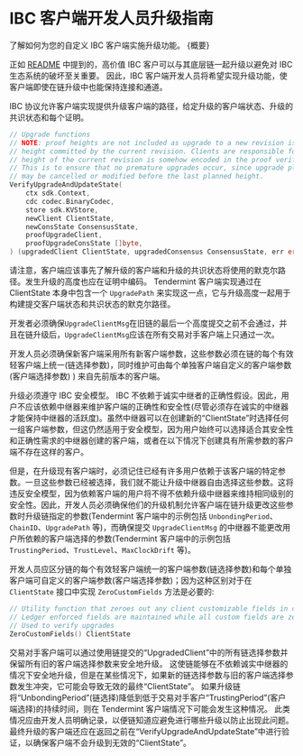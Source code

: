 # IBC 客户端开发人员升级指南

了解如何为您的自定义 IBC 客户端实施升级功能。 {概要}

正如 [README](./README.md) 中提到的，高价值 IBC 客户可以与其底层链一起升级以避免对 IBC 生态系统的破坏至关重要。 因此，IBC 客户端开发人员将希望实现升级功能，使客户端即使在链升级中也能保持连接和通道。

IBC 协议允许客户端实现提供升级客户端的路径，给定升级的客户端状态、升级的共识状态和每个证明。 

```go
// Upgrade functions
// NOTE: proof heights are not included as upgrade to a new revision is expected to pass only on the last
// height committed by the current revision. Clients are responsible for ensuring that the planned last
// height of the current revision is somehow encoded in the proof verification process.
// This is to ensure that no premature upgrades occur, since upgrade plans committed to by the counterparty
// may be cancelled or modified before the last planned height.
VerifyUpgradeAndUpdateState(
    ctx sdk.Context,
    cdc codec.BinaryCodec,
    store sdk.KVStore,
    newClient ClientState,
    newConsState ConsensusState,
    proofUpgradeClient,
    proofUpgradeConsState []byte,
) (upgradedClient ClientState, upgradedConsensus ConsensusState, err error)
```

请注意，客户端应该事先了解升级的客户端和升级的共识状态将使用的默克尔路径。发生升级的高度也应在证明中编码。 Tendermint 客户端实现通过在 ClientState 本身中包含一个 `UpgradePath` 来实现这一点，它与升级高度一起用于构建提交客户端状态和共识状态的默克尔路径。

开发者必须确保`UpgradeClientMsg`在旧链的最后一个高度提交之前不会通过，并且在链升级后，`UpgradeClientMsg`应该在所有交易对手客户端上只通过一次。

开发人员必须确保新客户端采用所有新客户端参数，这些参数必须在链的每个有效轻客户端上统一(链选择参数)，同时维护可由每个单独客户端自定义的客户端参数(客户端选择参数) ) 来自先前版本的客户端。

升级必须遵守 IBC 安全模型。 IBC 不依赖于诚实中继者的正确性假设。因此，用户不应该依赖中继器来维护客户端的正确性和安全性(尽管必须存在诚实的中继器才能保持中继器的活跃度)。虽然中继器可以在创建新的“ClientState”时选择任何一组客户端参数，但这仍然适用于安全模型，因为用户始终可以选择适合其安全性和正确性需求的中继器创建的客户端，或者在以下情况下创建具有所需参数的客户端不存在这样的客户。

但是，在升级现有客户端时，必须记住已经有许多用户依赖于该客户端的特定参数。一旦这些参数已经被选择，我们就不能让升级中继器自由选择这些参数。这将违反安全模型，因为依赖客户端的用户将不得不依赖升级中继器来维持相同级别的安全性。因此，开发人员必须确保他们的升级机制允许客户端在链升级更改这些参数时升级链指定的参数(Tendermint 客户端中的示例包括 `UnbondingPeriod`、`ChainID`、`UpgradePath` 等)，而确保提交 `UpgradeClientMsg` 的中继器不能更改用户所依赖的客户端选择的参数(Tendermint 客户端中的示例包括 `TrustingPeriod`、`TrustLevel`、`MaxClockDrift` 等)。

开发人员应区分链的每个有效轻客户端统一的客户端参数(链选择参数)和每个单独客户端可自定义的客户端参数(客户端选择参数)；因为这种区别对于在 `ClientState` 接口中实现 `ZeroCustomFields` 方法是必要的: 

```go
// Utility function that zeroes out any client customizable fields in client state
// Ledger enforced fields are maintained while all custom fields are zero values
// Used to verify upgrades
ZeroCustomFields() ClientState
```

交易对手客户端可以通过使用链提交的“UpgradedClient”中的所有链选择参数并保留所有旧的客户端选择参数来安全地升级。 这使链能够在不依赖诚实中继器的情况下安全地升级，但是在某些情况下，如果新的链选择参数与旧的客户端选择参数发生冲突，它可能会导致无效的最终“ClientState”。 如果升级链将“UnbondingPeriod”(链选择)降低到低于交易对手客户“TrustingPeriod”(客户端选择)的持续时间，则在 Tendermint 客户端情况下可能会发生这种情况。 此类情况应由开发人员明确记录，以便链知道应避免进行哪些升级以防止出现此问题。 最终升级的客户端还应在返回之前在“VerifyUpgradeAndUpdateState”中进行验证，以确保客户端不会升级到无效的“ClientState”。